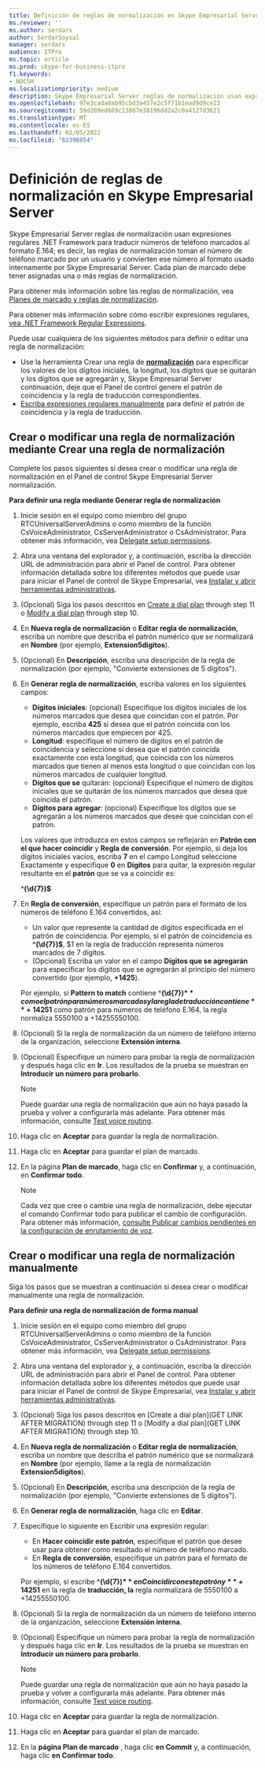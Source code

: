 ```yaml
---
title: Definición de reglas de normalización en Skype Empresarial Server
ms.reviewer: ''
ms.author: serdars
author: SerdarSoysal
manager: serdars
audience: ITPro
ms.topic: article
ms.prod: skype-for-business-itpro
f1.keywords:
- NOCSH
ms.localizationpriority: medium
description: Skype Empresarial Server reglas de normalización usan expresiones regulares .NET Framework para traducir números de teléfono marcados al formato E.164; es decir, las reglas de normalización toman el número de teléfono marcado por un usuario y convierten ese número al formato usado internamente por Skype Empresarial Server. Cada plan de marcado debe tener asignadas una o más reglas de normalización.
ms.openlocfilehash: 97e3cada0ab95cbd3a457e2c5f71b1ead9d9ce23
ms.sourcegitcommit: 59d209ed669c13807e38196dd2a2c0a4127d3621
ms.translationtype: MT
ms.contentlocale: es-ES
ms.lasthandoff: 02/05/2022
ms.locfileid: "62398854"
---
```

# <a name="defining-normalization-rules-in-skype-for-business-server"></a>Definición de reglas de normalización en Skype Empresarial Server

Skype Empresarial Server reglas de normalización usan expresiones regulares .NET Framework para traducir números de teléfono marcados al formato E.164; es decir, las reglas de normalización toman el número de teléfono marcado por un usuario y convierten ese número al formato usado internamente por Skype Empresarial Server. Cada plan de marcado debe tener asignadas una o más reglas de normalización.

Para obtener más información sobre las reglas de normalización, vea [Planes de marcado y reglas de normalización](/previous-versions/office/lync-server-2013/lync-server-2013-dial-plans-and-normalization-rules).

Para obtener más información sobre cómo escribir expresiones regulares, [vea .NET Framework Regular Expressions](/dotnet/standard/base-types/regular-expressions).

Puede usar cualquiera de los siguientes métodos para definir o editar una regla de normalización:
- Use la herramienta Crear una regla de [**normalización**](#create-or-modify-a-normalization-rule-by-using-build-a-normalization-rule) para especificar los valores de los dígitos iniciales, la longitud, los dígitos que se quitarán y los dígitos que se agregarán y, Skype Empresarial Server continuación, deje que el Panel de control genere el patrón de coincidencia y la regla de traducción correspondientes.
- [Escriba expresiones regulares manualmente](#create-or-modify-a-normalization-rule-manually) para definir el patrón de coincidencia y la regla de traducción. 

## <a name="create-or-modify-a-normalization-rule-by-using-build-a-normalization-rule"></a>Crear o modificar una regla de normalización mediante Crear una regla de normalización

Complete los pasos siguientes si desea crear o modificar una regla de normalización en el Panel de control Skype Empresarial Server normalización. 

**Para definir una regla mediante Generar regla de normalización**

1. Inicie sesión en el equipo como miembro del grupo RTCUniversalServerAdmins o como miembro de la función CsVoiceAdministrator, CsServerAdministrator o CsAdministrator. Para obtener más información, vea [Delegate setup permissions](/previous-versions/office/lync-server-2013/lync-server-2013-delegate-setup-permissions).
2. Abra una ventana del explorador y, a continuación, escriba la dirección URL de administración para abrir el Panel de control. Para obtener información detallada sobre los diferentes métodos que puede usar para iniciar el Panel de control de Skype Empresarial, vea [Instalar y abrir herramientas administrativas](../../management-tools/install-and-open-administrative-tools.md).
3. (Opcional) Siga los pasos descritos en [Create a dial plan](../../deploy/deploy-enterprise-voice/dial-plans.md#to-create-a-dial-plan) through step 11 o [Modify a dial plan](../../deploy/deploy-enterprise-voice/dial-plans.md#to-modify-a-dial-plan) through step 10. 
4. En **Nueva regla de normalización** o **Editar regla de normalización**, escriba un nombre que describa el patrón numérico que se normalizará en **Nombre** (por ejemplo, **Extension5digitos**).
5. (Opcional) En **Descripción**, escriba una descripción de la regla de normalización (por ejemplo, "Convierte extensiones de 5 dígitos").
6. En **Generar regla de normalización**, escriba valores en los siguientes campos:
    - **Dígitos iniciales**: (opcional) Especifique los dígitos iniciales de los números marcados que desea que coincidan con el patrón. Por ejemplo, escriba **425** si desea que el patrón coincida con los números marcados que empiecen por 425.
    - **Longitud**: especifique el número de dígitos en el patrón de coincidencia y seleccione si desea que el patrón coincida exactamente con esta longitud, que coincida con los números marcados que tienen al menos esta longitud o que coincidan con los números marcados de cualquier longitud.
    - **Dígitos que se** quitarán: (opcional) Especifique el número de dígitos iniciales que se quitarán de los números marcados que desea que coincida el patrón.
    - **Dígitos para agregar**: (opcional) Especifique los dígitos que se agregarán a los números marcados que desee que coincidan con el patrón.
    
    Los valores que introduzca en estos campos se reflejarán en **Patrón con el que hacer coincidir** y **Regla de conversión**. Por ejemplo, si deja los  dígitos iniciales vacíos, escriba **7** en el campo Longitud seleccione Exactamente y especifique **0** en **Dígitos** para quitar, la expresión regular resultante en el **patrón** que se va a coincidir es:

    **^(\d{7})$**

7. En **Regla de conversión**, especifique un patrón para el formato de los números de teléfono E.164 convertidos, así:
    - Un valor que represente la cantidad de dígitos especificada en el patrón de coincidencia. Por ejemplo, si el patrón de coincidencia es **^(\d{7})$**, $1 en la regla de traducción representa números marcados de 7 dígitos.
    - (Opcional) Escriba un valor en el campo **Dígitos que se agregarán** para especificar los dígitos que se agregarán al principio del número convertido (por ejemplo, **+1425**).
    
    Por ejemplo, si **Pattern to match** contiene **^(\d{7})$** como el patrón para números marcados y  la regla de traducción contiene **+1425$1** como patrón para números de teléfono E.164, la regla normaliza 5550100 a +14255550100.

8. (Opcional) Si la regla de normalización da un número de teléfono interno de la organización, seleccione **Extensión interna**.
9. (Opcional) Especifique un número para probar la regla de normalización y después haga clic en **Ir**. Los resultados de la prueba se muestran en **Introducir un número para probarlo**.
    > [!Note] 
    > Puede guardar una regla de normalización que aún no haya pasado la prueba y volver a configurarla más adelante. Para obtener más información, consulte [Test voice routing](/previous-versions/office/lync-server-2013/lync-server-2013-test-voice-routing). 

10. Haga clic en **Aceptar** para guardar la regla de normalización.
11. Haga clic en **Aceptar** para guardar el plan de marcado.
12. En la página **Plan de marcado**, haga clic en **Confirmar** y, a continuación, en **Confirmar todo**. 
    > [!Note]
    > Cada vez que cree o cambie una regla de normalización, debe ejecutar el comando Confirmar todo para publicar el cambio de configuración. Para obtener más información, [consulte Publicar cambios pendientes en la configuración de enrutamiento de voz](/previous-versions/office/lync-server-2013/lync-server-2013-publish-pending-changes-to-the-voice-routing-configuration). 

## <a name="create-or-modify-a-normalization-rule-manually"></a>Crear o modificar una regla de normalización manualmente

Siga los pasos que se muestran a continuación si desea crear o modificar manualmente una regla de normalización.

**Para definir una regla de normalización de forma manual**

1. Inicie sesión en el equipo como miembro del grupo RTCUniversalServerAdmins o como miembro de la función CsVoiceAdministrator, CsServerAdministrator o CsAdministrator. Para obtener más información, vea [Delegate setup permissions](/previous-versions/office/lync-server-2013/lync-server-2013-delegate-setup-permissions).
2. Abra una ventana del explorador y, a continuación, escriba la dirección URL de administración para abrir el Panel de control. Para obtener información detallada sobre los diferentes métodos que puede usar para iniciar el Panel de control de Skype Empresarial, vea [Instalar y abrir herramientas administrativas](../../management-tools/install-and-open-administrative-tools.md).
3. (Opcional) Siga los pasos descritos en [Create a dial plan](GET LINK AFTER MIGRATION) through step 11 o [Modify a dial plan](GET LINK AFTER MIGRATION) through step 10.  
4. En **Nueva regla de normalización** o **Editar regla de normalización**, escriba un nombre que describa el patrón numérico que se normalizará en **Nombre** (por ejemplo, llame a la regla de normalización **Extension5digitos**).
5. (Opcional) En **Descripción**, escriba una descripción de la regla de normalización (por ejemplo, "Convierte extensiones de 5 dígitos").
6. En **Generar regla de normalización**, haga clic en **Editar**.
7. Especifique lo siguiente en Escribir una expresión regular:
    - En **Hacer coincidir este patrón**, especifique el patrón que desee usar para obtener como resultado el número de teléfono marcado.
    - En **Regla de conversión**, especifique un patrón para el formato de los números de teléfono E.164 convertidos.

    Por ejemplo, si escribe **^(\d{7})$** en Coincidir  con este patrón y **+1425$1** en la regla de **traducción, la** regla normalizará de 5550100 a +14255550100.

8. (Opcional) Si la regla de normalización da un número de teléfono interno de la organización, seleccione **Extensión interna**.
9. (Opcional) Especifique un número para probar la regla de normalización y después haga clic en **Ir**. Los resultados de la prueba se muestran en **Introducir un número para probarlo**.

    > [!Note]
    > Puede guardar una regla de normalización que aún no haya pasado la prueba y volver a configurarla más adelante. Para obtener más información, consulte [Test voice routing](/previous-versions/office/lync-server-2013/lync-server-2013-test-voice-routing). 

10. Haga clic en **Aceptar** para guardar la regla de normalización.
11. Haga clic en **Aceptar** para guardar el plan de marcado.
12. En la **página Plan de marcado** , haga clic **en Commit** y, a continuación, haga clic **en Confirmar todo**.